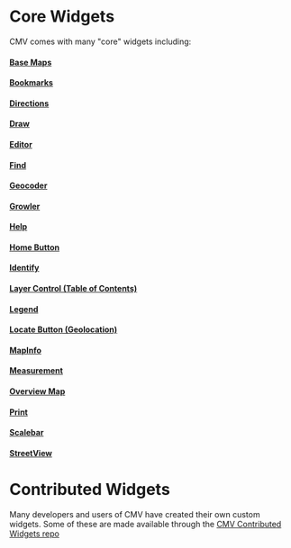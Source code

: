 # Core Widgets

CMV comes with many "core" widgets including:

#### [Base Maps](./Basemaps)

#### [Bookmarks](./Bookmarks)

#### [Directions](./Directions)

#### [Draw](./Draw)

#### [Editor](./Editor)

#### [Find](./Find)

#### [Geocoder](./Geocoder)

#### [Growler](./Growler)

#### [Help](./Help)

#### [Home Button](./HomeButton)

#### [Identify](./Identify)

#### [Layer Control (Table of Contents)](./LayerControl)

#### [Legend](./Legend)

#### [Locate Button (Geolocation)](./Geolocation)

#### [MapInfo](./MapInfo)

#### [Measurement](./Measurement)

#### [Overview Map](./OverviewMap)

#### [Print](./Print)

#### [Scalebar](./Scalebar)

#### [StreetView](./StreetView)


# Contributed Widgets

Many developers and users of CMV have created their own custom widgets. Some of these are made available through the [CMV Contributed Widgets repo](https://github.com/cmv/cmv-contrib-widgets)
